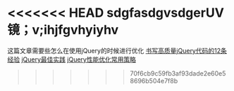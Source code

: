 <<<<<<< HEAD
sdgfasdgvsdgerUV镜；v;ihjfgvhyiyhv
=======
这篇文章需要些怎么在使用jQuery的时候进行优化
[书写高质量jQuery代码的12条经验](https://segmentfault.com/a/1190000005980302)
[jQuery最佳实践](http://www.ruanyifeng.com/blog/2011/08/jquery_best_practices.html)
[jQuery性能优化常用策略](http://jafeney.com/2016/01/10/jQuery%E6%80%A7%E8%83%BD%E4%BC%98%E5%8C%96%E5%B8%B8%E7%94%A8%E7%AD%96%E7%95%A5/)
>>>>>>> 70f6cb9c59fb3af93dade2e60e58696b504e7f8b
